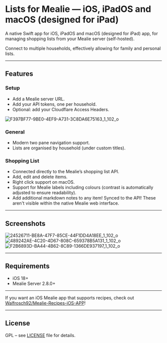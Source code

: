 # Lists for Mealie — iOS, iPadOS and macOS (designed for iPad)

A native Swift app for iOS, iPadOS and macOS (designed for iPad) app, for managing shopping lists from your Mealie server (self-hosted).  

Connect to multiple households, effectively allowing for family and personal lists.

---

## Features

### Setup
- Add a Mealie server URL.
- Add your API tokens, one per household.
- Optional: add your Cloudflare Access Headers.

 ![F397BF77-9BE0-4EF9-A731-3C8DA6E75163_1_102_o](https://github.com/user-attachments/assets/e7aa6643-c9ed-4a36-9fe8-c69fee5cbd3b)

### General
- Modern two pane navigation support.
- Lists are organised by household (under custom titles).

### Shopping List
- Connected directly to the Mealie’s shopping list API.
- Add, edit and delete items.
- Right click support on macOS.
- Support for Mealie labels including colours (contrast is automatically adjusted to ensure readability).
- Add additional markdown notes to any item! Synced to the API! These aren't visible within the native Mealie web interface.

---

## Screenshots
![24526711-BE8A-47F7-85CE-44F1DD4A18EE_1_102_o](https://github.com/user-attachments/assets/c03925ca-6257-4d4a-8765-83d2d10305b6)
![489242AE-4C20-4D67-808C-659378B5A131_1_102_o](https://github.com/user-attachments/assets/ef736375-5cf3-4f62-a064-39cb48690230)
![F2B6893D-BA44-4B62-8C89-1366DE937197_1_102_o](https://github.com/user-attachments/assets/33900963-bb7e-4838-8f95-af612f7270ac)


---

## Requirements

- iOS 18+  
- Mealie Server 2.8.0+

---

If you want an iOS Mealie app that supports recipes, check out [Walfrosch92/Mealie-Recipes-iOS-APP](https://github.com/Walfrosch92/Mealie-Recipes-iOS-APP)!

---


## License

GPL – see [LICENSE](https://github.com/jackweekes/Lists-for-Mealie-iOS?tab=GPL-3.0-1-ov-file#readme) file for details.
